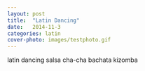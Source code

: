 ```yaml
---
layout: post
title:  "Latin Dancing"
date:   2014-11-3
categories: latin
cover-photo: images/testphoto.gif
---
```


latin dancing
salsa
cha-cha
bachata
kizomba
